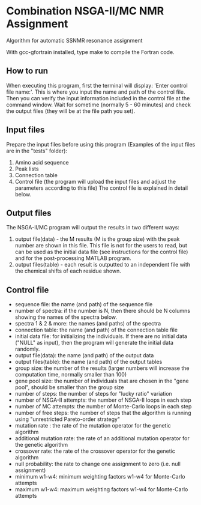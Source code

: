 Combination NSGA-II/MC NMR Assignment
=====================================

Algorithm for automatic SSNMR resonance assignment

With gcc-gfortrain installed, type make to compile the Fortran code.

How to run
----------

When executing this program, first the terminal will display: 'Enter control
file name:'. This is where you input the name and path of the control file.
Then you can verify the input information included in the control file at the
command window.  Wait for sometime
(normally 5 - 60 minutes) and check the output files (they will be at the
file path you set).

Input files
-----------

Prepare the input files before using this program (Examples of the input files
are in the "tests" folder):
1. Amino acid sequence
2. Peak lists
3. Connection table
4. Control file (the program will upload the input files and adjust the
   parameters according to this file) The control file is explained in detail
   below.

Output files
------------

The NSGA-II/MC program will output the results in two different ways:
1. output file(data)	- the M results (M is the group size) with the peak
number are shown in this file. This file is not for the users to read, but can
be used as the initial data file (see instructions for the control file) and
for the post-processing MATLAB program.
2. output files(table)	- each result is outputted to an independent file with
the chemical shifts of each residue shown.

Control file
------------

- sequence file: the name (and path) of the sequence file
- number of spectra: if the number is N, then there should be N columns
  showing the names of the spectra below.
- spectra 1 & 2 & more: the names (and paths) of the spectra
- connection table: the name (and path) of the connection table file
- initial data file: for initializing the individuals. If there are no initial
  data ("NULL" as input), then the program will generate the initial data
  randomly.
- output file(data): the name (and path) of the output data
- output files(table): the name (and path) of the output tables
- group size: the number of the results (larger numbers will increase the
  computation time, normally smaller than 100)
- gene pool size: the number of individuals that are chosen in the "gene
  pool", should be smaller than the group size
- number of steps:  the number of steps for "lucky ratio" variation
- number of NSGA-II attempts:  the number of NSGA-II loops in each step
- number of MC attempts: the number of Monte-Carlo loops in each step
- number of free steps: the number of steps that the algorithm is running
  using "unrestricted Pareto-order strategy"
- mutation rate : the rate of the mutation operator for the genetic algorithm
- additional mutation rate: the rate of an additional mutation operator for
  the genetic algorithm
- crossover rate: the rate of the crossover operator for the genetic algorithm
- null probability: the rate to change one assignment to zero (i.e. null
  assignment)
- minimum w1-w4:  minimum weighting factors w1-w4 for Monte-Carlo attempts
- maximum w1-w4:  maximum weighting factors w1-w4 for Monte-Carlo attempts
